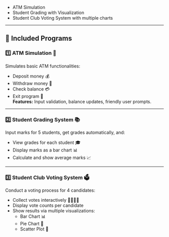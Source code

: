 * ATM Simulation
* Student Grading with Visualization
* Student Club Voting System with multiple charts

---
## 🧰 Included Programs

### 1️⃣ ATM Simulation 🏧  
Simulates basic ATM functionalities:  
- Deposit money 💰  
- Withdraw money 💸  
- Check balance 💳  
- Exit program 🛑  
**Features:** Input validation, balance updates, friendly user prompts.

---

### 2️⃣ Student Grading System 📚  
Input marks for 5 students, get grades automatically, and:  
- View grades for each student 🎓  
- Display marks as a bar chart 📊  
- Calculate and show average marks 📈  

---

### 3️⃣ Student Club Voting System 🗳️  
Conduct a voting process for 4 candidates:  
- Collect votes interactively 🙋‍♂️🙋‍♀️  
- Display vote counts per candidate  
- Show results via multiple visualizations:  
  - Bar Chart 📊  
  - Pie Chart 🥧  
  - Scatter Plot 🎯  
